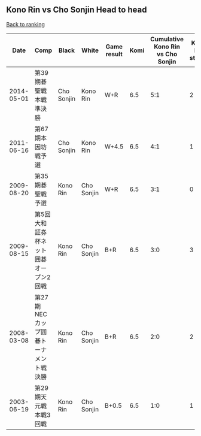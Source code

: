 ## Kono Rin vs Cho Sonjin Head to head

[Back to ranking](../../index.md)




| **Date** | **Comp** | **Black** | **White** | **Game result** | **Komi** | **Cumulative Kono Rin vs Cho Sonjin** | **Kono Rin streak** | **Cho Sonjin streak** | 
| --- | --- | --- | --- | --- | --- | --- | --- | --- |
| 2014-05-01 | 第39期碁聖戦本戦準決勝 | Cho Sonjin | Kono Rin | W+R | 6.5 | 5:1 | 2 | 0 | 
| 2011-06-16 | 第67期本因坊戦予選 | Cho Sonjin | Kono Rin | W+4.5 | 6.5 | 4:1 | 1 | 0 | 
| 2009-08-20 | 第35期碁聖戦予選 | Kono Rin | Cho Sonjin | W+R | 6.5 | 3:1 | 0 | 1 | 
| 2009-08-15 | 第5回大和証券杯ネット囲碁オープン2回戦 | Kono Rin | Cho Sonjin | B+R | 6.5 | 3:0 | 3 | 0 | 
| 2008-03-08 | 第27期NECカップ囲碁トーナメント戦決勝 | Kono Rin | Cho Sonjin | B+R | 6.5 | 2:0 | 2 | 0 | 
| 2003-06-19 | 第29期天元戦本戦3回戦 | Kono Rin | Cho Sonjin | B+0.5 | 6.5 | 1:0 | 1 | 0 |




